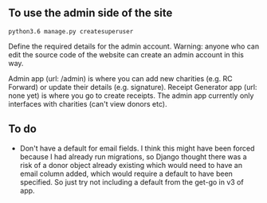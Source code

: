 ## To use the admin side of the site

```
python3.6 manage.py createsuperuser
```

Define the required details for the admin account. Warning: anyone who can edit
the source code of the website can create an admin account in this way.

Admin app (url: /admin) is where you can add new charities (e.g. RC Forward)
or update their details (e.g. signature). Receipt Generator app (url: none yet)
is where you go to create receipts. The admin app currently only interfaces with
charities (can't view donors etc).

##  To do

- Don't have a default for email fields. I think this might have been forced
because I had already run migrations, so Django thought there was a risk of
a donor object already existing which would need to have an email column added,
which would require a default to have been specified. So just try not including
a default from the get-go in v3 of app.